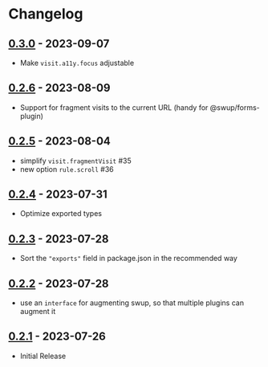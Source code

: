 # Changelog

<!-- ## [Unreleased] -->

## [0.3.0] - 2023-09-07

- Make `visit.a11y.focus` adjustable

## [0.2.6] - 2023-08-09

- Support for fragment visits to the current URL (handy for @swup/forms-plugin)

## [0.2.5] - 2023-08-04

- simplify `visit.fragmentVisit` #35
- new option `rule.scroll` #36

## [0.2.4] - 2023-07-31

- Optimize exported types

## [0.2.3] - 2023-07-28

- Sort the `"exports"` field in package.json in the recommended way

## [0.2.2] - 2023-07-28

- use an `interface` for augmenting swup, so that multiple plugins can augment it

## [0.2.1] - 2023-07-26

- Initial Release

[Unreleased]: https://github.com/swup/forms-plugin/compare/0.3.0...HEAD

[0.3.0]: https://github.com/swup/forms-plugin/releases/tag/0.3.0
[0.2.6]: https://github.com/swup/forms-plugin/releases/tag/0.2.6
[0.2.5]: https://github.com/swup/forms-plugin/releases/tag/0.2.5
[0.2.4]: https://github.com/swup/forms-plugin/releases/tag/0.2.4
[0.2.3]: https://github.com/swup/forms-plugin/releases/tag/0.2.3
[0.2.2]: https://github.com/swup/forms-plugin/releases/tag/0.2.2
[0.2.1]: https://github.com/swup/forms-plugin/releases/tag/0.2.1
